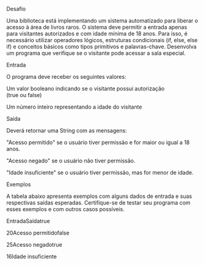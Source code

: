 Desafio

Uma biblioteca está implementando um sistema automatizado para liberar o acesso à área de livros raros. O sistema deve permitir a entrada apenas para visitantes autorizados e com idade mínima de 18 anos. Para isso, é necessário utilizar operadores lógicos, estruturas condicionais (if, else, else if) e conceitos básicos como tipos primitivos e palavras-chave. Desenvolva um programa que verifique se o visitante pode acessar a sala especial.

Entrada

O programa deve receber os seguintes valores:

Um valor booleano indicando se o visitante possui autorização (true ou false)

Um número inteiro representando a idade do visitante

Saída

Deverá retornar uma String com as mensagens:

"Acesso permitido" se o usuário tiver permissão e for maior ou igual a 18 anos.

"Acesso negado" se o usuário não tiver permissão.

"Idade insuficiente" se o usuário tiver permissão, mas for menor de idade.

Exemplos

A tabela abaixo apresenta exemplos com alguns dados de entrada e suas respectivas saídas esperadas. Certifique-se de testar seu programa com esses exemplos e com outros casos possíveis.

EntradaSaídatrue

20Acesso permitidofalse

25Acesso negadotrue

16Idade insuficiente

